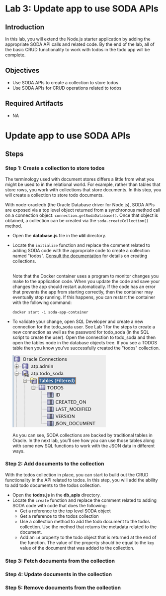 # Lab 3: Update app to use SODA APIs

## Introduction

In this lab, you will extend the Node.js starter application by adding the appropriate SODA API calls and related code. By the end of the lab, all of the basic CRUD functionality to work with todos in the todo app will be complete.

## Objectives

- Use SODA APIs to create a collection to store todos
- Use SODA APIs for CRUD operations related to todos

## Required Artifacts

- NA

# Update app to use SODA APIs

## Steps

### Step 1: Create a collection to store todos

The terminology used with document stores differs a little from what you might be used to in the relational world. For example, rather than tables that store rows, you work with collections that store documents. In this step, you will create a collection to store todo documents.

With node-oracledb (the Oracle Database driver for Node.js), SODA APIs are exposed via a top level object returned from a synchronous method call on a connection object: `connection.getSodaDatabase()`. Once that object is obtained, a collection can be created via the `soda.createCollection()` method.

- Open the **database.js** file in the **util** directory.
- Locate the `initialize` function and replace the comment related to adding SODA code with the appropriate code to create a collection named "todos". [Consult the documentation](https://oracle.github.io/node-oracledb/doc/api.html#-262-creating-soda-collections) for details on creating collections. <br /><br />
  
  Note that the Docker container uses a program to monitor changes you make to the application code. When you update the code and save your changes the app should restart automatically. If the code has an error that prevents the app from starting correctly, then the container may eventually stop running. If this happens, you can restart the container with the following command:

  ```
  docker start -i soda-app-container
  ```
- To validate your change, open SQL Developer and create a new connection for the todo_soda user. See Lab 1 for the steps to create a new connection as well as the password for todo_soda (in the SQL script to create the user). Open the connection to todo_soda and then open the tables node in the database objects tree. If you see a TODOS table then you know you've successfully created the "todos" collection.

  ![todo app](images/2/todos-table.png)

  As you can see, SODA collections are backed by traditional tables in Oracle. In the next lab, you'll see how you can use those tables along with some new SQL functions to work with the JSON data in different ways.

### Step 2: Add documents to the collection

With the todos collection in place, you can start to build out the CRUD functionality in the API related to todos. In this step, you will add the ability to add todo documents to the todos collection.

- Open the **todos.js** in the **db_apis** directory.
- Locate the `create` function and replace the comment related to adding SODA code with code that does the following:
  * Get a reference to the top level SODA object
  * Get a reference to the todos collection
  * Use a collection method to add the todo document to the todos collection. Use the method that returns the metadata related to the document.
  * Add an `id` property to the todo object that is returned at the end of the function. The value of the property should be equal to the `key` value of the document that was added to the collection. 

### Step 3: Fetch documents from the collection 

### Step 4: Update documents in the collection

### Step 5: Remove documents from the collection
